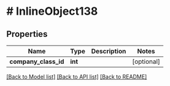 # # InlineObject138

## Properties

Name | Type | Description | Notes
------------ | ------------- | ------------- | -------------
**company_class_id** | **int** |  | [optional]

[[Back to Model list]](../../README.md#models) [[Back to API list]](../../README.md#endpoints) [[Back to README]](../../README.md)
